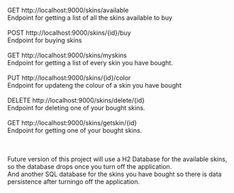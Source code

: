 GET http://localhost:9000/skins/available <br />
Endpoint for getting a list of all the skins available to buy<br /><br />
POST http://localhost:9000/skins/{id}/buy<br />
Endpoint for buying skins<br /><br />
GET http://localhost:9000/skins/myskins<br />
Endpoint for getting a list of every skin you have bought.<br /><br />
PUT http://localhost:9000/skins/{id}/color<br />
Endpoint for updateng the colour of a skin you have bought<br /><br />
DELETE http://localhost:9000/skins/delete/{id}<br />
Endpoint for deleting one of your bought skins.<br /><br />
GET http://localhost:9000/skins/getskin/{id}<br />
Endpoint for getting one of your bought skins.<br /><br /><br />

Future version of this project will use a H2 Database for the available skins, so the database drops once you turn off the application. <br />
And another SQL database for the skins you have bought so there is data persistence after turningo off the application. 
